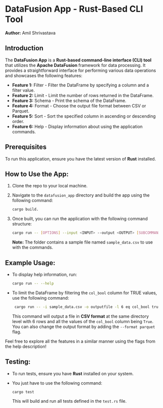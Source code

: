 
# DataFusion App - Rust-Based CLI Tool

**Author:** Amil Shrivastava

## Introduction

The **DataFusion App** is a **Rust-based command-line interface (CLI) tool** that utilizes the **Apache DataFusion** framework for data processing. It provides a straightforward interface for performing various data operations and showcases the following features:

- **Feature 1:** Filter - Filter the DataFrame by specifying a column and a filter value.
- **Feature 2:** Limit - Limit the number of rows returned in the DataFrame.
- **Feature 3:** Schema - Print the schema of the DataFrame.
- **Feature 4:** Format - Choose the output file format between CSV or Parquet.
- **Feature 5:** Sort - Sort the specified column in ascending or descending order.
- **Feature 6:** Help - Display information about using the application commands.

## Prerequisites

To run this application, ensure you have the latest version of **Rust** installed.

## How to Use the App:

1. Clone the repo to your local machine.
2. Navigate to the `datafusion_app` directory and build the app using the following command:

   ```bash
   cargo build.
   ```

3. Once built, you can run the application with the following command structure:

   ```bash
   cargo run -- [OPTIONS] --input <INPUT> --output <OUTPUT> [SUBCOMMAND]
   ```

   **Note:** The folder contains a sample file named `sample_data.csv` to use with the commands.

## Example Usage:

- To display help information, run:

   ```bash
   cargo run -- --help
   ```

- To limit the DataFrame by filtering the `col_bool` column for TRUE values, use the following command:

   ```bash
    cargo run -- -i sample_data.csv -o outputfile -l 6 eq col_bool true
   ```

   This command will output a file in **CSV format** at the same directory level with 6 rows and all the values of the `col_bool` column being `True`. You can also change the output format by adding the `--format parquet` flag.

Feel free to explore all the features in a similar manner using the flags from the help description!

## Testing:

- To run tests, ensure you have **Rust** installed on your system.
- You just have to use the following command:

   ```bash
   cargo test
   ```

   This will build and run all tests defined in the `test.rs` file.
